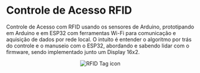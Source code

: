 # Controle de Acesso RFID
Controle de Acesso com RFID usando os sensores de Arduino, prototipando em Arduino e em ESP32 com ferramentas Wi-Fi para comunicação e aquisição de dados por rede local. O intuito é entender o algoritmo por trás do controle e o manuseio com o ESP32, abordando e sabendo lidar com o firmware, sendo implementado junto um Display 16x2.
<p align="center">
  <img src="https://image.pngaaa.com/248/6982248-middle.png" alt="RFID Tag icon"/>
</p>
